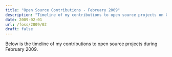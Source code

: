 ```yaml
---
title: "Open Source Contributions - February 2009"
description: "Timeline of my contributions to open source projects on GitHub during February 2009."
date: 2009-02-01
url: /foss/2009/02
draft: false
---
```


Below is the timeline of my contributions to open source projects during February 2009.

